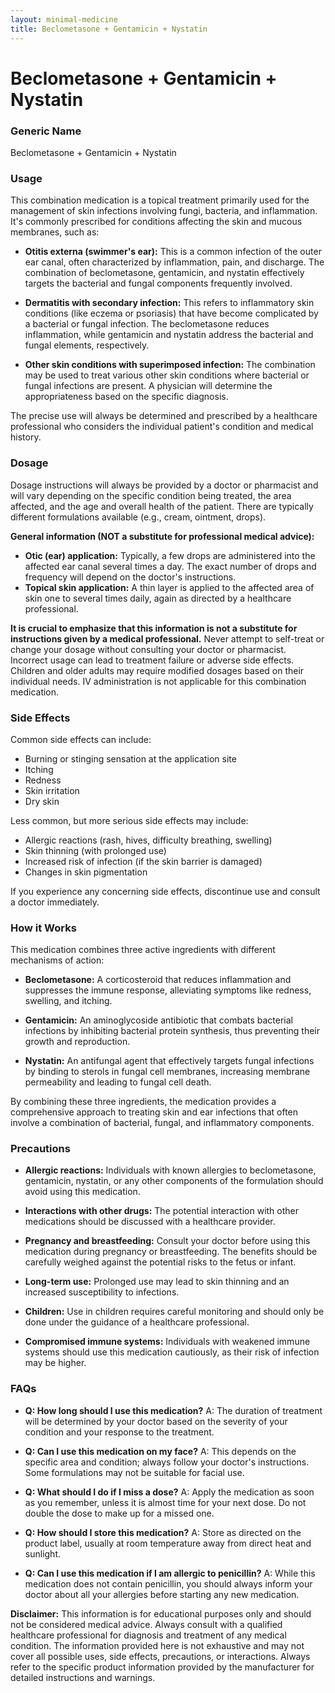 ```yaml
---
layout: minimal-medicine
title: Beclometasone + Gentamicin + Nystatin
---
```


# Beclometasone + Gentamicin + Nystatin
### Generic Name
Beclometasone + Gentamicin + Nystatin

### Usage

This combination medication is a topical treatment primarily used for the management of skin infections involving fungi, bacteria, and inflammation.  It's commonly prescribed for conditions affecting the skin and mucous membranes, such as:

* **Otitis externa (swimmer's ear):**  This is a common infection of the outer ear canal, often characterized by inflammation, pain, and discharge. The combination of beclometasone, gentamicin, and nystatin effectively targets the bacterial and fungal components frequently involved.

* **Dermatitis with secondary infection:** This refers to inflammatory skin conditions (like eczema or psoriasis) that have become complicated by a bacterial or fungal infection.  The beclometasone reduces inflammation, while gentamicin and nystatin address the bacterial and fungal elements, respectively.

* **Other skin conditions with superimposed infection:**  The combination may be used to treat various other skin conditions where bacterial or fungal infections are present.  A physician will determine the appropriateness based on the specific diagnosis.


The precise use will always be determined and prescribed by a healthcare professional who considers the individual patient's condition and medical history.

### Dosage

Dosage instructions will always be provided by a doctor or pharmacist and will vary depending on the specific condition being treated, the area affected, and the age and overall health of the patient.  There are typically different formulations available (e.g., cream, ointment, drops).

**General information (NOT a substitute for professional medical advice):**

* **Otic (ear) application:** Typically, a few drops are administered into the affected ear canal several times a day.  The exact number of drops and frequency will depend on the doctor's instructions.
* **Topical skin application:** A thin layer is applied to the affected area of skin one to several times daily, again as directed by a healthcare professional.

**It is crucial to emphasize that this information is not a substitute for instructions given by a medical professional.**  Never attempt to self-treat or change your dosage without consulting your doctor or pharmacist.  Incorrect usage can lead to treatment failure or adverse side effects.  Children and older adults may require modified dosages based on their individual needs.  IV administration is not applicable for this combination medication.


### Side Effects

Common side effects can include:

* Burning or stinging sensation at the application site
* Itching
* Redness
* Skin irritation
* Dry skin

Less common, but more serious side effects may include:

* Allergic reactions (rash, hives, difficulty breathing, swelling)
* Skin thinning (with prolonged use)
* Increased risk of infection (if the skin barrier is damaged)
* Changes in skin pigmentation


If you experience any concerning side effects, discontinue use and consult a doctor immediately.


### How it Works

This medication combines three active ingredients with different mechanisms of action:

* **Beclometasone:** A corticosteroid that reduces inflammation and suppresses the immune response, alleviating symptoms like redness, swelling, and itching.

* **Gentamicin:** An aminoglycoside antibiotic that combats bacterial infections by inhibiting bacterial protein synthesis, thus preventing their growth and reproduction.

* **Nystatin:** An antifungal agent that effectively targets fungal infections by binding to sterols in fungal cell membranes, increasing membrane permeability and leading to fungal cell death.

By combining these three ingredients, the medication provides a comprehensive approach to treating skin and ear infections that often involve a combination of bacterial, fungal, and inflammatory components.


### Precautions

* **Allergic reactions:**  Individuals with known allergies to beclometasone, gentamicin, nystatin, or any other components of the formulation should avoid using this medication.

* **Interactions with other drugs:** The potential interaction with other medications should be discussed with a healthcare provider.

* **Pregnancy and breastfeeding:** Consult your doctor before using this medication during pregnancy or breastfeeding.  The benefits should be carefully weighed against the potential risks to the fetus or infant.

* **Long-term use:** Prolonged use may lead to skin thinning and an increased susceptibility to infections.

* **Children:**  Use in children requires careful monitoring and should only be done under the guidance of a healthcare professional.

* **Compromised immune systems:** Individuals with weakened immune systems should use this medication cautiously, as their risk of infection may be higher.


### FAQs

* **Q: How long should I use this medication?**  A: The duration of treatment will be determined by your doctor based on the severity of your condition and your response to the treatment.

* **Q: Can I use this medication on my face?** A:  This depends on the specific area and condition; always follow your doctor's instructions.  Some formulations may not be suitable for facial use.

* **Q: What should I do if I miss a dose?**  A: Apply the medication as soon as you remember, unless it is almost time for your next dose.  Do not double the dose to make up for a missed one.

* **Q: How should I store this medication?**  A: Store as directed on the product label, usually at room temperature away from direct heat and sunlight.

* **Q: Can I use this medication if I am allergic to penicillin?** A: While this medication does not contain penicillin, you should always inform your doctor about all your allergies before starting any new medication.


**Disclaimer:** This information is for educational purposes only and should not be considered medical advice.  Always consult with a qualified healthcare professional for diagnosis and treatment of any medical condition.  The information provided here is not exhaustive and may not cover all possible uses, side effects, precautions, or interactions.  Always refer to the specific product information provided by the manufacturer for detailed instructions and warnings.
